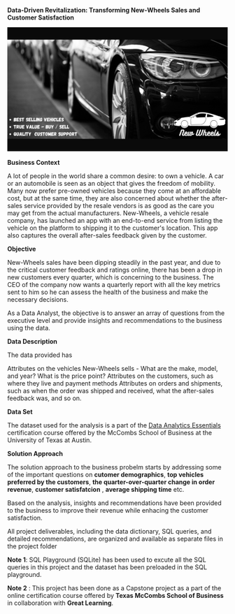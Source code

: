 **Data-Driven Revitalization: Transforming New-Wheels Sales and Customer Satisfaction**

![New Wheels](assets/New%20Wheels.png)


**Business Context**

A lot of people in the world share a common desire: to own a vehicle. A car or an automobile is seen as an object that gives the freedom of mobility. Many now prefer pre-owned vehicles because they come at an affordable cost, but at the same time, they are also concerned about whether the after-sales service provided by the resale vendors is as good as the care you may get from the actual manufacturers. New-Wheels, a vehicle resale company, has launched an app with an end-to-end service from listing the vehicle on the platform to shipping it to the customer's location. This app also captures the overall after-sales feedback given by the customer.


**Objective**

New-Wheels sales have been dipping steadily in the past year, and due to the critical customer feedback and ratings online, there has been a drop in new customers every quarter, which is concerning to the business. The CEO of the company now wants a quarterly report with all the key metrics sent to him so he can assess the health of the business and make the necessary decisions.

As a Data Analyst, the objective is to answer an array of questions from the executive level and provide insights and recommendations to the business using the data. 

 
**Data Description**

The data provided has

Attributes on the vehicles New-Wheels sells - What are the make, model, and year? What is the price point?
Attributes on the customers, such as where they live and payment methods
Attributes on orders and shipments, such as when the order was shipped and received, what the after-sales feedback was, and so on.

**Data Set**

The dataset used for the analysis is a part of the [Data Analytics Essentials](https://www.mygreatlearning.com/data-analytics-essentials-online-course) certification course offered by the McCombs School of Business at the University of Texas at Austin.

**Solution Approach**

The solution approach to the business probelm starts by addressing some of the important questions on **cutomer demographics**, **top vehicles preferred by the customers**, **the quarter-over-quarter change in order revenue**, **customer satisfatcion** , **average shipping time** etc. 

Based on the analysis, insights and recommendations have been provided to the business to improve their revenue while enhacing the customer satisfaction.

All project deliverables, including the data dictionary, SQL queries, and detailed recommendations, are organized and available as separate files in the project folder


**Note 1**: SQL Playground (SQLite) has been used to excute all the SQL queries in this project and the dataset has been preloaded in the SQL playground.

**Note 2** : This project has been done as a Capstone project as a part of the online certification course offered by **Texas McCombs School of Business** in collaboration with **Great Learning**. 

